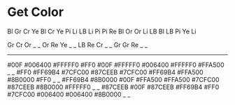 # Get Color

Bl	Gr	Cr	Ye	Bl	Cr
Ye	Pi	Li	LB	Li	Pi
Pi	Re	Bl	Or	Or	Li
LB	Bl	LB	Pi	Ye	Li

Gr	Cr	Or	_	_
Or	Re	Ye	_	_
LB	Re	Cr	_	_
Gr	Gr	Re	_	_

---

#00F	#006400	#FFFFF0	#FF0	#00F	#FFFFF0 #006400	#FFFFF0	#FFA500	_	_
#FF0	#FF69B4	#7CFC00	#87CEEB	#7CFC00	#FF69B4 #FFA500	#8B0000	#FF0	_	_
#FF69B4	#8B0000	#00F	#FFA500	#FFA500	#7CFC00 #87CEEB	#8B0000	#FFFFF0	_	_
#87CEEB	#00F	#87CEEB	#FF69B4	#FF0	#7CFC00 #006400	#006400	#8B0000	_	_
